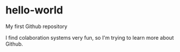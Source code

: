 # hello-world
My first Github repository

I find colaboration systems very fun, so I'm trying to learn more about Github.
